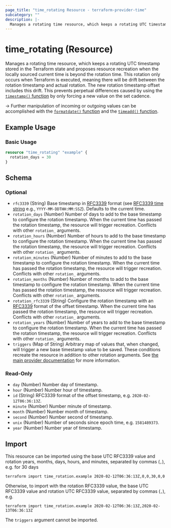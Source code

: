 ```yaml
---
page_title: "time_rotating Resource - terraform-provider-time"
subcategory: ""
description: |-
  Manages a rotating time resource, which keeps a rotating UTC timestamp stored in the Terraform state and proposes resource recreation when the locally sourced current time is beyond the rotation time. This rotation only occurs when Terraform is executed, meaning there will be drift between the rotation timestamp and actual rotation. The new rotation timestamp offset includes this drift. This prevents perpetual differences caused by using the timestamp() function https://www.terraform.io/docs/configuration/functions/timestamp.html by only forcing a new value on the set cadence.
---
```


# time_rotating (Resource)

Manages a rotating time resource, which keeps a rotating UTC timestamp stored in the Terraform state and proposes resource recreation when the locally sourced current time is beyond the rotation time. This rotation only occurs when Terraform is executed, meaning there will be drift between the rotation timestamp and actual rotation. The new rotation timestamp offset includes this drift. This prevents perpetual differences caused by using the [`timestamp()` function](https://www.terraform.io/docs/configuration/functions/timestamp.html) by only forcing a new value on the set cadence.

-> Further manipulation of incoming or outgoing values can be accomplished with the [`formatdate()` function](https://www.terraform.io/docs/configuration/functions/formatdate.html) and the [`timeadd()` function](https://www.terraform.io/docs/configuration/functions/timeadd.html).

## Example Usage

### Basic Usage

```terraform
resource "time_rotating" "example" {
  rotation_days = 30
}
```

<!-- schema generated by tfplugindocs -->
## Schema

### Optional

- `rfc3339` (String) Base timestamp in [RFC3339](https://datatracker.ietf.org/doc/html/rfc3339#section-5.8) format (see [RFC3339 time string](https://tools.ietf.org/html/rfc3339#section-5.8) e.g., `YYYY-MM-DDTHH:MM:SSZ`). Defaults to the current time.
- `rotation_days` (Number) Number of days to add to the base timestamp to configure the rotation timestamp. When the current time has passed the rotation timestamp, the resource will trigger recreation. Conflicts with other `rotation_` arguments.
- `rotation_hours` (Number) Number of hours to add to the base timestamp to configure the rotation timestamp. When the current time has passed the rotation timestamp, the resource will trigger recreation. Conflicts with other `rotation_` arguments.
- `rotation_minutes` (Number) Number of minutes to add to the base timestamp to configure the rotation timestamp. When the current time has passed the rotation timestamp, the resource will trigger recreation. Conflicts with other `rotation_` arguments.
- `rotation_months` (Number) Number of months to add to the base timestamp to configure the rotation timestamp. When the current time has passed the rotation timestamp, the resource will trigger recreation. Conflicts with other `rotation_` arguments.
- `rotation_rfc3339` (String) Configure the rotation timestamp with an [RFC3339](https://datatracker.ietf.org/doc/html/rfc3339#section-5.8) format of the offset timestamp. When the current time has passed the rotation timestamp, the resource will trigger recreation. Conflicts with other `rotation_` arguments.
- `rotation_years` (Number) Number of years to add to the base timestamp to configure the rotation timestamp. When the current time has passed the rotation timestamp, the resource will trigger recreation. Conflicts with other `rotation_` arguments.
- `triggers` (Map of String) Arbitrary map of values that, when changed, will trigger a new base timestamp value to be saved. These conditions recreate the resource in addition to other rotation arguments. See [the main provider documentation](../index.md) for more information.

### Read-Only

- `day` (Number) Number day of timestamp.
- `hour` (Number) Number hour of timestamp.
- `id` (String) RFC3339 format of the offset timestamp, e.g. `2020-02-12T06:36:13Z`.
- `minute` (Number) Number minute of timestamp.
- `month` (Number) Number month of timestamp.
- `second` (Number) Number second of timestamp.
- `unix` (Number) Number of seconds since epoch time, e.g. `1581489373`.
- `year` (Number) Number year of timestamp.

## Import

This resource can be imported using the base UTC RFC3339 value and rotation years, months, days, hours, and minutes, separated by commas (`,`), e.g. for 30 days

```shell
terraform import time_rotation.example 2020-02-12T06:36:13Z,0,0,30,0,0
```

Otherwise, to import with the rotation RFC3339 value, the base UTC RFC3339 value and rotation UTC RFC3339 value, separated by commas (`,`), e.g.

```shell
terraform import time_rotation.example 2020-02-12T06:36:13Z,2020-02-13T06:36:13Z
```

The `triggers` argument cannot be imported.
